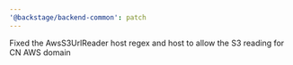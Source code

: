 ```yaml
---
'@backstage/backend-common': patch
---
```


Fixed the AwsS3UrlReader host regex and host to allow the S3 reading for CN AWS domain
